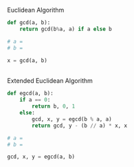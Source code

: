 Euclidean Algorithm               
``` python
def gcd(a, b):
    return gcd(b%a, a) if a else b

# a = 
# b =

x = gcd(a, b)
```

<br>Extended Euclidean Algorithm 
```python
def egcd(a, b):
    if a == 0:
        return b, 0, 1
    else:
        gcd, x, y = egcd(b % a, a)
        return gcd, y - (b // a) * x, x

# a =
# b =

gcd, x, y = egcd(a, b)
```




